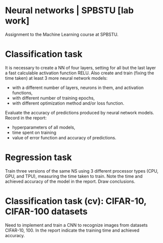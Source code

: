 # Neural networks | SPBSTU [lab work]

Assignment to the Machine Learning course at SPBSTU.

# Classification task
It is necessary to create a NN of four layers, setting for all but the last layer a fast calculable activation function RELU. Also create and train (fixing the time taken) at least 3 more neural network models: 
+ with a different number of layers, neurons in them, and activation functions, 
+ with different number of training epochs, 
+ with different optimization method and/or loss function. 

Evaluate the accuracy of predictions produced by neural network models. Record in the report: 
+ hyperparameters of all models, 
+ time spent on training 
+ value of error function and accuracy of predictions. 

# Regression task
Train three versions of the same NS using 3 different processor types (CPU, GPU, and TPU), measuring the time taken to train. Note the time and achieved accuracy of the model in the report. Draw conclusions.

# Classification task (cv): CIFAR-10, CIFAR-100 datasets
Need to implement and train a CNN to recognize images from datasets CIFAR-10, 100. In the report indicate the training time and achieved accuracy.
